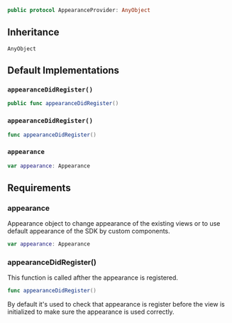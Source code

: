 
``` swift
public protocol AppearanceProvider: AnyObject 
```

## Inheritance

`AnyObject`

## Default Implementations

### `appearanceDidRegister()`

``` swift
public func appearanceDidRegister() 
```

### `appearanceDidRegister()`

``` swift
func appearanceDidRegister() 
```

### `appearance`

``` swift
var appearance: Appearance 
```

## Requirements

### appearance

Appearance object to change appearance of the existing views or to use default appearance of the SDK by custom components.

``` swift
var appearance: Appearance 
```

### appearanceDidRegister()

This function is called afther the appearance is registered.

``` swift
func appearanceDidRegister()
```

By default it's used to check that appearance is register before the view is initialized
to make sure the appearance is used correctly.
